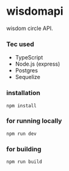 # wisdomapi
wisdom circle API.

### Tec used
- TypeScript
- Node.js (express)
- Postgres
- Sequelize

### installation
`npm install`

### for running locally
`npm run dev`

### for building
`npm run build`
